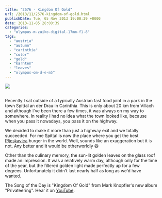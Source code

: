 ```yaml
---
title: "2576 - Kingdom Of Gold"
url: /2013/11/2576-kingdom-of-gold.html
publishDate: Tue, 05 Nov 2013 19:00:39 +0000
date: 2013-11-05 20:00:39
categories: 
  - "olympus-m-zuiko-digital-17mm-f1-8"
tags: 
  - "austria"
  - "autumn"
  - "carinthia"
  - "color"
  - "gold"
  - "karnten"
  - "leaves"
  - "olympus-om-d-e-m5"
---
```

<div class="container">
<div class="center"><a target="_blank" href="https://d25zfm9zpd7gm5.cloudfront.net/1200x1200/2013/20131101_143508_lr.jpg"><img src="https://d25zfm9zpd7gm5.cloudfront.net/0600x0600/2013/20131101_143508_lr.jpg" /></a></div>
</div>
<br />

Recently I sat outside of a typically Austrian fast food joint in a park in the town Spittal an der Drau in Carinthia. This is only about 20 km from Villach and although I've been there a few times, it was always on my way to somewhere. In reality I had no idea what the town looked like, because when you pass it nowadays, you pass it on the highway. 

<a target="_blank" href="https://d25zfm9zpd7gm5.cloudfront.net/1200x1200/2013/20131101_143325_lr.jpg"><img style="margin: 0pt 0px 0pt 10px; float: right;" src="https://d25zfm9zpd7gm5.cloudfront.net/0150x0150/2013/20131101_143325_lr.jpg" alt="" border="0" /></a> We decided to make it more than just a highway exit and we totally succeeded. For me Spittal is now the place where you get the best <a href="http://en.wikipedia.org/wiki/Pljeskavica" target="_blank">Pljeskavica</a> burger in the world. Well, sounds like an exaggeration but it is not. Any better and it would be otherworldly 😄

Other than the culinary memory, the sun-lit golden leaves on the glass roof made an impression. It was a relatively warm day, although only for the time of the year, but the filtered golden light made perfectly up for a few degrees. Unfortunately it didn't last nearly half as long as we'd have wanted.

 The Song of the Day is "Kingdom Of Gold" from Mark Knopfler's new album "Privateering". Hear it on <a href="http://www.youtube.com/watch?v=w5s2NDV1Nhg" target="_blank">YouTube</a>.

